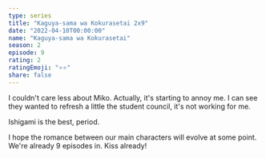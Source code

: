 ```yaml
---
type: series
title: "Kaguya-sama wa Kokurasetai 2x9"
date: "2022-04-10T00:00:00"
name: "Kaguya-sama wa Kokurasetai"
season: 2
episode: 9
rating: 2
ratingEmoji: "⭐️⭐️"
share: false
---
```


I couldn't care less about Miko. Actually, it's starting to annoy me. I can see they wanted to refresh a little the student council, it's not working for me.

Ishigami is the best, period.

I hope the romance between our main characters will evolve at some point. We're already 9 episodes in. Kiss already!